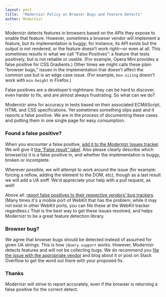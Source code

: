```yaml
---
layout: post
title:  "Modernizr Policy on Browser Bugs and Feature Detects"
author: Modernizr
---
```


Modernizr detects features in browsers based on the APIs they expose to enable that feature. However, sometimes a browser vendor will implement a feature, but its implementation is buggy; for instance, its API exists but the output is not rendered, or the feature doesn’t work right—or even at all. This sometimes results in what we call “False Positives”: a feature that tests positively, but is not reliable or usable. (For example, Opera Mini provides a false positive for CSS Gradients.)  Other times we might calls these plain “browser bugs,” issues in the implementation that doesn’t affect the common use but is an edge case issue. (For example, `box-sizing` doesn't work with `min-height` in Firefox.)

False positives are a developer’s nightmare: they can be hard to discover, even harder to fix, and are almost always frustrating. So what can we do?

Modernizr aims for accuracy in tests based on their associated ECMAScript, HTML and CSS specifications. Yet sometimes something slips past and it reports a false positive. We are in the process of documenting these cases and putting them in one single page for easy consumption.

### Found a false positive?

When you encounter a false positive, [add it to the Modernizr Issues tracker](https://github.com/Modernizr/Modernizr/issues/new). We will give it [the “False result” label](https://github.com/Modernizr/Modernizr/issues?labels=false+result&page=1&state=open). Also please clearly describe which browser(s) it is a false positive in, and whether the implementation is buggy, broken or incomplete.

Wherever possible, we will attempt to work around the issue (for example: forcing a reflow, adding the element to the DOM, etc), though as a last result we will add a UA sniff. We'd appreciate your help with a pull request, as well!

Above all: [report false positives to their respective vendors’ bug trackers](http://coding.smashingmagazine.com/2011/09/07/help-the-community-report-browser-bugs/). (Many times it's a mobile port of WebKit that has the problem; while it may not exist in other WebKit ports, you can file these at the WebKit tracker regardless.) That is the best way to get these issues resolved, and helps Modernizr to be a great feature detection library.

### Browser bug?

We agree that browser bugs should be detected instead of assumed for given UA strings. This is how `jQuery.support` works. However, Modernizr detects features and will not be collecting bugs. We do recommend you [file the issue with the appropriate vendor](http://coding.smashingmagazine.com/2011/09/07/help-the-community-report-browser-bugs/) and blog about it or post on Stack Overflow to get the word out there with your proposed fix.

### Thanks

Modernizr will strive to report accurately, even if the browser is returning a false positive for the correct detect.
